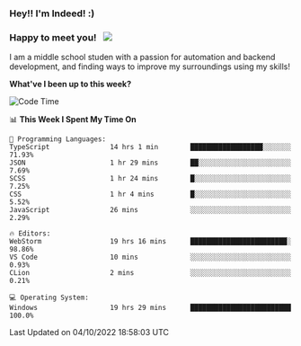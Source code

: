 ### Hey!! I'm Indeed! :) 

### Happy to meet you! &nbsp; ![](https://visitor-badge.glitch.me/badge?page_id=Indeedornot.Indeedornot)

I am a middle school studen with a passion for automation and backend development, and finding ways to improve my surroundings using my skills!

**What've I been up to this week?** 

<!--START_SECTION:waka-->
![Code Time](http://img.shields.io/badge/Code%20Time-415%20hrs%203%20mins-blue)

📊 **This Week I Spent My Time On** 

```text
💬 Programming Languages: 
TypeScript               14 hrs 1 min        ██████████████████░░░░░░░   71.93% 
JSON                     1 hr 29 mins        ██░░░░░░░░░░░░░░░░░░░░░░░   7.69% 
SCSS                     1 hr 24 mins        █░░░░░░░░░░░░░░░░░░░░░░░░   7.25% 
CSS                      1 hr 4 mins         █░░░░░░░░░░░░░░░░░░░░░░░░   5.52% 
JavaScript               26 mins             ░░░░░░░░░░░░░░░░░░░░░░░░░   2.29%

🔥 Editors: 
WebStorm                 19 hrs 16 mins      ████████████████████████░   98.86% 
VS Code                  10 mins             ░░░░░░░░░░░░░░░░░░░░░░░░░   0.93% 
CLion                    2 mins              ░░░░░░░░░░░░░░░░░░░░░░░░░   0.21%

💻 Operating System: 
Windows                  19 hrs 29 mins      █████████████████████████   100.0%

```


 Last Updated on 04/10/2022 18:58:03 UTC
<!--END_SECTION:waka-->
